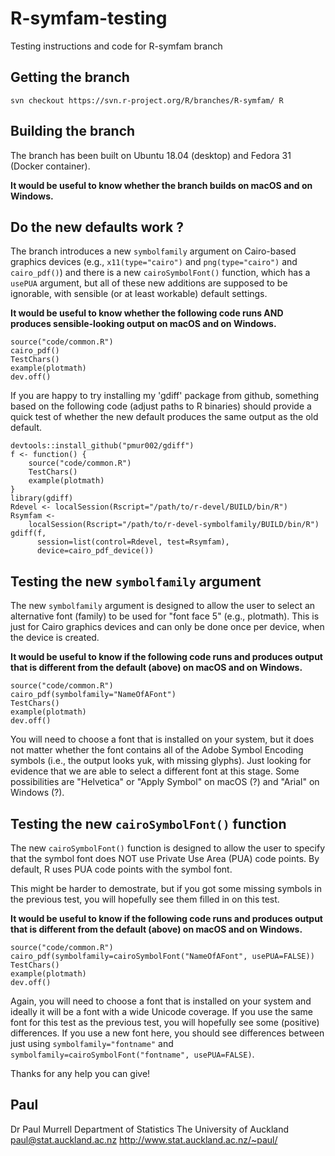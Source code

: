 # R-symfam-testing
Testing instructions and code for R-symfam branch

## Getting the branch

`svn checkout https://svn.r-project.org/R/branches/R-symfam/ R`

## Building the branch

The branch has been built on Ubuntu 18.04 (desktop) and Fedora 31 (Docker
container).

**It would be useful to know whether the branch builds on macOS and
on Windows.**

## Do the new defaults work ?

The branch introduces a new `symbolfamily` argument on Cairo-based graphics
devices (e.g., `x11(type="cairo")` and `png(type="cairo")` and
`cairo_pdf()`) and there is a new `cairoSymbolFont()` function, which
has a `usePUA` argument, but all of these new additions are supposed to
be ignorable, with sensible (or at least workable) default settings.

**It would be useful to know whether the following code runs AND
produces sensible-looking output on macOS and on Windows.**

```
source("code/common.R")
cairo_pdf()
TestChars()
example(plotmath)
dev.off()
```

If you are happy to try installing my 'gdiff' package from github, something
based on the following code (adjust paths to R binaries)
should provide a quick test of whether the
new default produces the same output as the old default.

```
devtools::install_github("pmur002/gdiff")
f <- function() {
    source("code/common.R")
    TestChars()
    example(plotmath)
}
library(gdiff)
Rdevel <- localSession(Rscript="/path/to/r-devel/BUILD/bin/R")
Rsymfam <-
    localSession(Rscript="/path/to/r-devel-symbolfamily/BUILD/bin/R")
gdiff(f,
      session=list(control=Rdevel, test=Rsymfam),
      device=cairo_pdf_device())
```

## Testing the new `symbolfamily` argument

The new `symbolfamily` argument is designed to allow the user to select
an alternative font (family) to be used for "font face 5" (e.g., plotmath).
This is just for Cairo graphics devices and can only be done once per device,
when the device is created.

**It would be useful to know if the following code runs and
produces output that is different from the default (above)
on macOS and on Windows.**

```
source("code/common.R")
cairo_pdf(symbolfamily="NameOfAFont")
TestChars()
example(plotmath)
dev.off()
```

You will need to choose a font that is installed on your system,
but it does not matter whether the font contains all of the Adobe
Symbol Encoding symbols
(i.e., the output looks yuk, with missing glyphs).
Just looking for evidence that we are able to select a different font
at this stage.  Some possibilities are "Helvetica" or 
"Apply Symbol" on macOS (?) and "Arial" on Windows (?).

## Testing the new `cairoSymbolFont()` function

The new `cairoSymbolFont()` function is designed to allow the user
to specify that the symbol font does NOT use Private Use Area (PUA) code points.
By default, R uses PUA code points with the symbol font.

This might be harder to demostrate, but if you got some missing symbols
in the previous test, you will hopefully see them filled in on this test.

**It would be useful to know if the following code runs and
produces output that is different from the default (above)
on macOS and on Windows.**

```
source("code/common.R")
cairo_pdf(symbolfamily=cairoSymbolFont("NameOfAFont", usePUA=FALSE))
TestChars()
example(plotmath)
dev.off()
```

Again, you will need to choose a font that is installed on your system
and ideally it will be a font with a wide Unicode coverage.  If you use 
the same font for this test as the previous test, you will hopefully 
see some (positive) differences.  If you use a new font here, you should
see differences between just using `symbolfamily="fontname"` and
`symbolfamily=cairoSymbolFont("fontname", usePUA=FALSE)`.

Thanks for any help you can give!

Paul
-- 
Dr Paul Murrell
Department of Statistics
The University of Auckland
paul@stat.auckland.ac.nz
http://www.stat.auckland.ac.nz/~paul/

